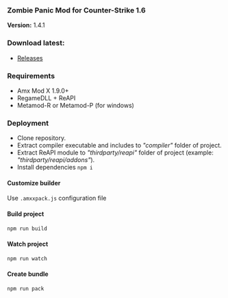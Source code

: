 ### Zombie Panic Mod for Counter-Strike 1.6
__Version:__ 1.4.1

### Download latest:
- [Releases](../../releases)

### Requirements
- Amx Mod X 1.9.0+
- RegameDLL + ReAPI
- Metamod-R or Metamod-P (for windows)

### Deployment
- Clone repository.
- Extract compiler executable and includes to _"compiler"_ folder of project.
- Extract ReAPI module to _"thirdparty/reapi"_ folder of project (example: _"thirdparty/reapi/addons"_).
- Install dependencies `npm i`

#### Customize builder
Use `.amxxpack.js` configuration file

#### Build project

```bash
npm run build
```

#### Watch project

```bash
npm run watch
```

#### Create bundle

```bash
npm run pack
```
